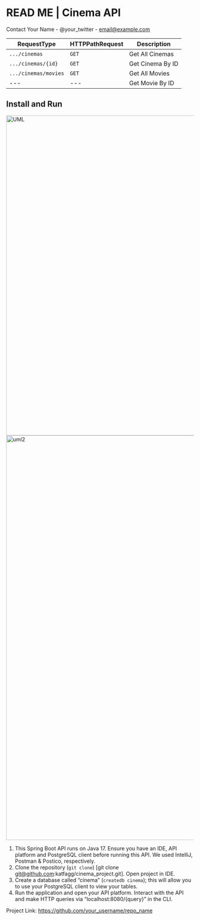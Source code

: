 # READ ME | Cinema API



Contact
Your Name - @your_twitter - email@example.com

| RequestType | HTTPPathRequest | Description |
|-|-|-|
|`.../cinemas` | `GET` | Get All Cinemas
|`.../cinemas/{id}`| `GET` | Get Cinema By ID
|`.../cinemas/movies` |`GET` | Get All Movies   |
|---|---| Get Movie By ID|

## Install and Run

<img width="860" alt="UML" src="https://user-images.githubusercontent.com/108692801/190383316-f830c5f1-94be-4d6f-8737-9be62dd88e48.png">
<img width="1087" alt="uml2" src="https://user-images.githubusercontent.com/108692801/190384383-c9b2ca93-5e65-49d8-8a20-9acfd2f90652.png">


1. This Spring Boot API runs on Java 17. Ensure you have an IDE, API platform and PostgreSQL client before running this API. We used IntelliJ, Postman & Postico, respectively. 
2. Clone the repository (`git clone`) [git clone git@github.com:katfagg/cinema_project.git]. Open project in IDE.
3. Create a database called “cinema” (`createdb cinema`); this will allow you to use your PostgreSQL client to view your tables.
4. Run the application and open your API platform. Interact with the API and make HTTP queries via “localhost:8080/{query}” in the CLI. 



Project Link: https://github.com/your_username/repo_name
